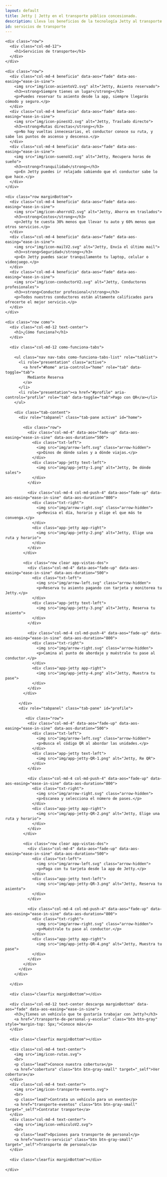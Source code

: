 ```yaml
---
layout: default
title: Jetty | Jetty en el transporte público concesionado.
description: Lleva los beneficios de la tecnología Jetty al transporte público concesionado.
id: servicios de transporte
---
```


<div class="container-fluid gradient">
  <div class="container transportista">

    <div class="row">
      <div class="col-md-12">
        <h1>Servicios de transporte</h1>
      </div>
    </div>

    <div class="row">
      <div class="col-md-4 beneficio" data-aos="fade" data-aos-easing="ease-in-sine">
        <img src="img/icon-asientoV2.svg" alt="Jetty, Asiento reservado">
        <h3><strong>Siempre tienes un lugar</strong></h3>
        <p>Puedes reservar tu asiento desde la app, siempre llegarás cómodo y seguro.</p>
      </div>
      <div class="col-md-4 beneficio" data-aos="fade" data-aos-easing="ease-in-sine">
        <img src="img/icon-pinesV2.svg" alt="Jetty, Traslado directo">
        <h3><strong>Rutas directas</strong></h3>
        <p>No hay vueltas innecesarias, el conductor conoce su ruta, y sabe los puntos de ascenso y descenso.</p>
      </div>
      <div class="col-md-4 beneficio" data-aos="fade" data-aos-easing="ease-in-sine">
        <img src="img/icon-suenoV2.svg" alt="Jetty, Recupera horas de sueño">
        <h3><strong>Tranquilidad</strong></h3>
        <p>En Jetty puedes ir relajado sabiendo que el conductor sabe lo que hace.</p>
      </div>
    </div>

    <div class="row marginBottom">
      <div class="col-md-4 beneficio" data-aos="fade" data-aos-easing="ease-in-sine">
        <img src="img/icon-ahorroV2.svg" alt="Jetty, Ahorra en traslados">
        <h3><strong>Costos</strong></h3>
        <p>Jetty te cuesta 30% menos que llevar tu auto y 60% menos que otros servicios.</p>
      </div>
      <div class="col-md-4 beneficio" data-aos="fade" data-aos-easing="ease-in-sine">
        <img src="img/icon-mailV2.svg" alt="Jetty, Envía el último mail">
        <h3><strong>Seguridad</strong></h3>
        <p>En Jetty puedes sacar tranquilamente tu laptop, celular o videojuego.</p>
      </div>
      <div class="col-md-4 beneficio" data-aos="fade" data-aos-easing="ease-in-sine">
        <img src="img/icon-conductorV2.svg" alt="Jetty, Conductores profesionales">
        <h3><strong>Conductor profesional</strong></h3>
        <p>Todos nuestros conductores están altamente calificados para ofrecerte el mejor servicio.</p>
      </div>
    </div>

    <div class="row como">
      <div class="col-md-12 text-center">
        <h1>¿Cómo funciona?</h1>
      </div>

      <div class="col-md-12 como-funciona-tabs">

        <ul class="nav nav-tabs como-funciona-tabs-list" role="tablist">
          <li role="presentation" class="active">
            <a href="#home" aria-controls="home" role="tab" data-toggle="tab">
              Mediante Reserva
            </a>
          </li>
          <li role="presentation"><a href="#profile" aria-controls="profile" role="tab" data-toggle="tab">Pago con QR</a></li>
        </ul>

        <div class="tab-content">
          <div role="tabpanel" class="tab-pane active" id="home">

            <div class="row">
              <div class="col-md-4" data-aos="fade-up" data-aos-easing="ease-in-sine" data-aos-duration="500">
                <div class="txt-left">
                  <img src="img/arrow-left.svg" class="arrow-hidden">
                  <p>Dinos de dónde sales y a dónde viajas.</p>
                </div>
                <div class="app-jetty text-left">
                  <img src="img/app-jetty-1.png" alt="Jetty, De dónde sales">
                </div>
              </div>

              <div class="col-md-4 col-md-push-4" data-aos="fade-up" data-aos-easing="ease-in-sine" data-aos-duration="800">
                <div class="txt-right">
                  <img src="img/arrow-right.svg" class="arrow-hidden">
                  <p>Revisa el día, horario y elige el que más te convenga.</p>
                </div>
                <div class="app-jetty app-right">
                  <img src="img/app-jetty-2.png" alt="Jetty, Elige una ruta y horario">
                </div>
              </div>
            </div>

            <div class="row clear app-vistas-dos">
              <div class="col-md-4" data-aos="fade-up" data-aos-easing="ease-in-sine" data-aos-duration="500">
                <div class="txt-left">
                  <img src="img/arrow-left.svg" class="arrow-hidden">
                  <p>Reserva tu asiento pagando con tarjeta y monitorea tu Jetty.</p>
                </div>
                <div class="app-jetty text-left">
                  <img src="img/app-jetty-3.png" alt="Jetty, Reserva tu asiento">
                </div>
              </div>

              <div class="col-md-4 col-md-push-4" data-aos="fade-up" data-aos-easing="ease-in-sine" data-aos-duration="800">
                <div class="txt-right">
                  <img src="img/arrow-right.svg" class="arrow-hidden">
                  <p>Camina al punto de abordaje y muéstrale tu pase al conductor.</p>
                </div>
                <div class="app-jetty app-right">
                  <img src="img/app-jetty-4.png" alt="Jetty, Muestra tu pase">
                </div>
              </div>
            </div>

          </div>
          <div role="tabpanel" class="tab-pane" id="profile">

             <div class="row">
              <div class="col-md-4" data-aos="fade-up" data-aos-easing="ease-in-sine" data-aos-duration="500">
                <div class="txt-left">
                  <img src="img/arrow-left.svg" class="arrow-hidden">
                  <p>Busca el código QR al abordar las unidades.</p>
                </div>
                <div class="app-jetty text-left">
                  <img src="img/app-jetty-QR-1.png" alt="Jetty, Re QR">
                </div>
              </div>

              <div class="col-md-4 col-md-push-4" data-aos="fade-up" data-aos-easing="ease-in-sine" data-aos-duration="800">
                <div class="txt-right">
                  <img src="img/arrow-right.svg" class="arrow-hidden">
                  <p>Escanea y selecciona el número de pases.</p>
                </div>
                <div class="app-jetty app-right">
                  <img src="img/app-jetty-QR-2.png" alt="Jetty, Elige una ruta y horario">
                </div>
              </div>
            </div>

            <div class="row clear app-vistas-dos">
              <div class="col-md-4" data-aos="fade-up" data-aos-easing="ease-in-sine" data-aos-duration="500">
                <div class="txt-left">
                  <img src="img/arrow-left.svg" class="arrow-hidden">
                  <p>Paga con tu tarjeta desde la app de Jetty.</p>
                </div>
                <div class="app-jetty text-left">
                  <img src="img/app-jetty-QR-3.png" alt="Jetty, Reserva tu asiento">
                </div>
              </div>

              <div class="col-md-4 col-md-push-4" data-aos="fade-up" data-aos-easing="ease-in-sine" data-aos-duration="800">
                <div class="txt-right">
                  <img src="img/arrow-right.svg" class="arrow-hidden">
                  <p>Muéstrale tu pase al conductor.</p>
                </div>
                <div class="app-jetty app-right">
                  <img src="img/app-jetty-QR-4.png" alt="Jetty, Muestra tu pase">
                </div>
              </div>
            </div>
          </div>
        </div>

      </div>

      <div class="clearfix marginBottom"></div>

      <div class="col-md-12 text-center descarga marginBottom" data-aos="fade" data-aos-easing="ease-in-sine">
        <h3>¿Tienes un vehículo que te gustaría trabajar con Jetty?</h3>
        <a href="/transporte-de-personal-y-escolar" class="btn btn-gray" style="margin-top: 5px;">Conoce más</a>
      </div>

      <div class="clearfix marginBottom"></div>

      <div class="col-md-4 text-center">
        <img src="img/icon-rutas.svg">
        <br>
        <p class="lead">Conoce nuestra cobertura</p>
        <a href="cobertura" class="btn btn-gray-small" target="_self">Ver cobertura</a>
      </div>
      <div class="col-md-4 text-center">
        <img src="img/icon-transporte-evento.svg">
        <br>
        <p class="lead">Contrata un vehículo para un evento</p>
        <a href="transporte-eventos" class="btn btn-gray-small" target="_self">Contratar tranporte</a>
      </div>
      <div class="col-md-4 text-center">
        <img src="img/icon-vehiculoV2.svg">
        <br>
        <p class="lead">Opciones para transporte de personal</p>
        <a href="nuestro-servicio" class="btn btn-gray-small" target="_self">Transporte de personal</a>
      </div>

      <div class="clearfix marginBottom"></div>

    </div>

  </div>
</div>